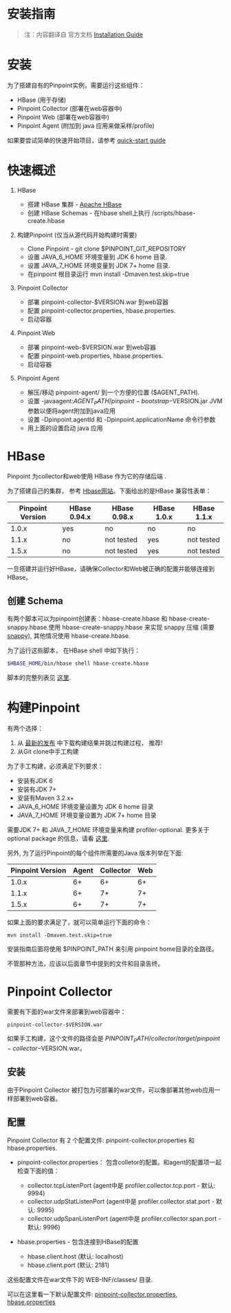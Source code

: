 安装指南
=======

> 注：内容翻译自 官方文档 [Installation Guide](https://github.com/naver/pinpoint/blob/master/doc/installation.md)

# 安装

为了搭建自有的Pinpoint实例，需要运行这些组件：

- HBase (用于存储)
- Pinpoint Collector (部署在web容器中)
- Pinpoint Web (部署在web容器中)
- Pinpoint Agent (附加到 java 应用来做采样/profile)

如果要尝试简单的快速开始项目，请参考 [quick-start guide](https://github.com/naver/pinpoint/blob/master/quickstart/README.md)

# 快速概述

1. HBase
    - 搭建 HBase 集群 - [Apache HBase](http://hbase.apache.org/)
    - 创建 HBase Schemas - 在hbase shell上执行 /scripts/hbase-create.hbase

2. 构建Pinpoint (仅当从源代码开始构建时需要)

    - Clone Pinpoint - git clone $PINPOINT_GIT_REPOSITORY
    - 设置 JAVA_6_HOME 环境变量到 JDK 6 home 目录.
    - 设置 JAVA_7_HOME 环境变量到 JDK 7+ home 目录.
    - 在pinpoint 根目录运行 mvn install -Dmaven.test.skip=true

3. Pinpoint Collector

    - 部署 pinpoint-collector-$VERSION.war 到web容器
    - 配置 pinpoint-collector.properties, hbase.properties.
    - 启动容器

4. Pinpoint Web

    - 部署 pinpoint-web-$VERSION.war 到web容器
    - 配置 pinpoint-web.properties, hbase.properties.
    - 启动容器

5. Pinpoint Agent

    - 解压/移动 pinpoint-agent/ 到一个方便的位置 ($AGENT_PATH).
    - 设置 -javaagent:$AGENT_PATH/pinpoint-bootstrap-$VERSION.jar JVM 参数以便将agent附加到java应用
    - 设置 -Dpinpoint.agentId 和 -Dpinpoint.applicationName 命令行参数
    - 用上面的设置启动 java 应用

# HBase

Pinpoint 为collector和web使用 HBase 作为它的存储后端 .

为了搭建自己的集群， 参考 [Hbase网站](http://hbase.apache.org/)。下面给出的是HBase 兼容性表单：

| Pinpoint Version | HBase 0.94.x | HBase 0.98.x | HBase 1.0.x | HBase 1.1.x |
|--------|--------|--------|--------|--------|
| 1.0.x |  yes  |   no    |    no    |     no   |
| 1.1.x |  no  |   not tested    |    yes    |     not tested   |
| 1.5.x |  no  |   not tested    |    yes    |     not tested   |

一旦搭建并运行好HBase，请确保Collector和Web被正确的配置并能够连接到HBase。

## 创建 Schema

有两个脚本可以为pinpoint创建表：hbase-create.hbase 和 hbase-create-snappy.hbase.使用 hbase-create-snappy.hbase 来实现 snappy 压缩 (需要 [snappy](http://code.google.com/p/snappy)), 其他情况使用 hbase-create.hbase.

为了运行这些脚本， 在HBase shell 中如下执行：

```bash
$HBASE_HOME/bin/hbase shell hbase-create.hbase
```

脚本的完整列表见 [这里](https://github.com/naver/pinpoint/blob/master/scripts).

# 构建Pinpoint

有两个选择：

1. 从 [最新的发布](https://github.com/naver/pinpoint/releases/latest) 中下载构建结果并跳过构建过程， 推荐!
2. 从Git clone中手工构建

为了手工构建，必须满足下列要求：

- 安装有JDK 6
- 安装有JDK 7+
- 安装有Maven 3.2.x+
- JAVA_6_HOME 环境变量设置为 JDK 6 home 目录
- JAVA_7_HOME 环境变量设置为 JDK 7+ home 目录

需要JDK 7+ 和 JAVA_7_HOME 环境变量来构建 profiler-optional. 更多关于 optional package 的信息，请看 [这里](https://github.com/naver/pinpoint/blob/master/profiler-optional/README.md).

另外, 为了运行Pinpoint的每个组件所需要的Java 版本列举在下面:

| Pinpoint Version | Agent | Collector | Web |
|--------|--------|--------|--------|
| 1.0.x |    6+    |    6+    |    6+    |
| 1.1.x |    6+    |    7+    |    7+    |
| 1.5.x |    6+    |    7+    |    7+    |

如果上面的要求满足了，就可以简单运行下面的命令：

	mvn install -Dmaven.test.skip=true

安装指南后面将使用 $PINPOINT_PATH 来引用 pinpoint home目录的全路径。

不管那种方法，应该以后面章节中提到的文件和目录告终。

# Pinpoint Collector

需要有下面的war文件来部署到web容器中：

	pinpoint-collector-$VERSION.war

如果手工构建，这个文件的路径会是 $PINPOINT_PATH/collector/target/pinpoint-collector-$VERSION.war。

## 安装

由于Pinpoint Collector 被打包为可部署的war文件，可以像部署其他web应用一样部署到web容器。

## 配置

Pinpoint Collector 有 2 个配置文件: pinpoint-collector.properties 和 hbase.properties.

- pinpoint-collector.properties： 包含colletor的配置。和agent的配置项一起检查下面的值：

    - collector.tcpListenPort (agent中是 profiler.collector.tcp.port - 默认: 9994)
    - collector.udpStatListenPort (agent中是 profiler.collector.stat.port - 默认: 9995)
    - collector.udpSpanListenPort (agent中是 profiler.collector.span.port - 默认: 9996)

- hbase.properties - 包含连接到HBase的配置

    - hbase.client.host (默认: localhost)
    - hbase.client.port (默认: 2181)

这些配置文件在war文件下的 WEB-INF/classes/ 目录.

可以在这里看一下默认配置文件: [pinpoint-collector.properties](https://github.com/naver/pinpoint/blob/master/collector/src/main/resources/pinpoint-collector.properties), [hbase.properties](https://github.com/naver/pinpoint/blob/master/collector/src/main/resources/hbase.properties)








